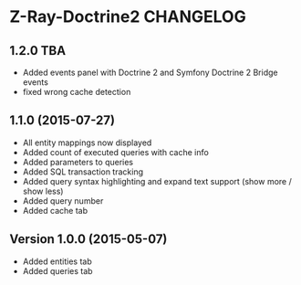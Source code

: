 # Z-Ray-Doctrine2 CHANGELOG

## 1.2.0 TBA
* Added events panel with Doctrine 2 and Symfony Doctrine 2 Bridge events
* fixed wrong cache detection

## 1.1.0 (2015-07-27)

* All entity mappings now displayed
* Added count of executed queries with cache info
* Added parameters to queries
* Added SQL transaction tracking
* Added query syntax highlighting and expand text support (show more / show less)
* Added query number
* Added cache tab

## Version 1.0.0 (2015-05-07)

* Added entities tab
* Added queries tab
